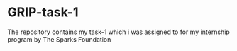 # GRIP-task-1
The repository contains my task-1 which i was assigned to for my internship program by The Sparks Foundation
